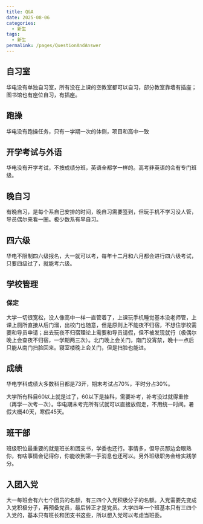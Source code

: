 ```yaml
---
title: Q&A
date: 2025-08-06 
categories:
  - 新生
tags:
  - 新生
permalink: /pages/QuestionAndAnswer
---
```


## 自习室

华电没有单独自习室，所有没在上课的空教室都可以自习，部分教室靠墙有插座；图书馆也有座位自习，有插座。

## 跑操

华电没有跑操任务，只有一学期一次的体侧，项目和高中一致

## 开学考试与外语

华电没有开学考试，不按成绩分班，英语全都学一样的。高考非英语的会有专门班级。

## 晚自习

有晚自习，是每个系自己安排的时间，晚自习需要签到，但玩手机不学习没人管，导员偶尔来看一圈。极少数系有早自习。

## 四六级

华电不限制四六级报名，大一就可以考，每年十二月和六月都会进行四六级考试，只要四级过了，就能考六级。

## 学校管理

### 保定

大学一切很宽松，没人像高中一样一直管着了，上课玩手机睡觉基本没老师管，上课上厕所直接从后门溜，出校门也随意，但是原则上不能夜不归宿，不想住学校需要和导员申请；出去玩夜不归宿理论上需要和导员请假，但不被发现就行（极偶尔晚上会查夜不归宿，一学期两三次）。北门晚上会关门，南门没宵禁，晚十一点后只能从南门扫脸回来。寝室楼晚上会关门，但是扫脸也能进。

## 成绩

华电学科成绩大多数科目都是73开，期末考试占70%，平时分占30%。

大学所有科目60以上就是过了，60以下是挂科，需要补考，补考没过就得重修（再学一次考一次）。华电期末考完所有试就可以直接放假走，不用统一时间。暑假大概40天，寒假45天。

## 班干部

班级职位最重要的就是班长和团支书，学委也还行。事情多，但导员那边会眼熟你，有啥事情会记得你，你能收到第一手消息也还可以。另外班级职务会给实践学分。

## 入团入党

大一每班会有六七个团员的名额，有三四个入党积极分子的名额。入党需要先变成入党积极分子，再预备党员，最后转正才是党员。大学四年一个班基本只有三四个入党的，基本只有班长和团支书这些，所以想入党可以考虑当班委。